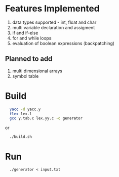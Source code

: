 # Features Implemented

1) data types supported - int, float and char
2) multi variable declaration and assigment
3) if and if-else
4) for and while loops
5) evaluation of boolean expressions (backpatching)

## Planned to add
1) multi dimensional arrays
2) symbol table

# Build

```bash
  yacc -d yacc.y
  flex lex.l
  gcc y.tab.c lex.yy.c -o generator
```
or

```
  ./build.sh
```

# Run

```
  ./generator < input.txt
```
